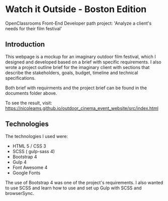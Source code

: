 # Watch it Outside - Boston Edition

OpenClassrooms Front-End Developer path project: 'Analyze a client's needs for their film festival'

## Introduction
This webpage is a mockup for an imaginary outdoor film festival, which I designed and developed based on a brief with specific requirements. I also wrote a project outline brief for the imaginary client with sections that describe the stakeholders, goals, budget, timeline and technical specifications.

Both brief with requirments and the project brief can be found in the documents folder above. 

To see the result, visit: https://nicoleams.github.io/outdoor_cinema_event_website/src/index.html

## Technologies
The technologies I used were:
* HTML 5 / CSS 3
* SCSS ( gulp-sass 4)
* Bootstrap 4
* Gulp 4
* Font Awesome 4
* Google Fonts 

The use of Bootstrap 4 was one of the project's requirements. I also wanted to use SCSS and learn how to use and set up Gulp with SCSS and browserSync. 